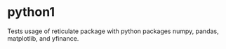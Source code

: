 # python1
Tests usage of reticulate package with python packages numpy, pandas, matplotlib, and yfinance.
